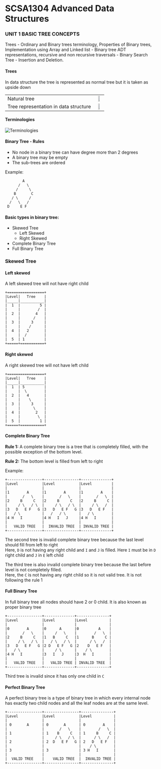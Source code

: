 # SCSA1304 Advanced Data Structures

### UNIT 1 BASIC TREE CONCEPTS

Trees - Ordinary and Binary trees terminology, Properties of Binary trees, Implementation using Array and Linked  list  - 
Binary tree ADT representations, recursive and non recursive traversals - Binary Search Tree - Insertion and Deletion.

#### Trees

In data structure the tree is represented as normal tree but it is taken as upside down

<table>
<tr>
<td>Natural tree</td>
<td align="center"><img src="https://i.imgur.com/qoSjVIh.png" width="49%"/>
</td>
</tr>
<tr>
<td>Tree representation in data structure</td>
<td align="center"><img src="https://i.imgur.com/cOPVZpy.png" width="49%" rotate="20px"></td>
</tr>
</table>

#### Terminologies

![Terminologies](https://www.tutorialandexample.com/wp-content/uploads/2020/10/image-68.png)
 
#### Binary Tree - Rules

-  No node in a binary tree can have degree more than 2 degrees
-  A binary tree may be empty
-  The sub-trees are ordered


Example:
```
        A
      /   \
     /     \
    B       C
   / \     /
  /   \   /
 D     E F
```

#### Basic types in binary tree:

- Skewed Tree
  - Left Skewed
  - Right Skewed
- Complete Binary Tree
- Full Binary Tree

### Skewed Tree

#### Left skewed

A left skewed tree will not have right child

```
+=================+
|Level|   Tree    |
|_____|___________|
|  1  |         5 |
|     |        /  |
|  2  |       4   |
|     |      /    |
|  3  |     3     |
|     |    /      |
|  4  |   2       |
|     |  /        |
|  5  | 1         |
+=====+===========+
```

#### Right skewed

A right skewed tree will not have left child

```
+=================+
|Level|   Tree    |
|_____|___________|
|  1  | 5         |      
|     |  \        |           
|  2  |   4       |         
|     |    \      |            
|  3  |     3     |           
|     |      \    |      
|  4  |       2   |   
|     |        \  |      
|  5  |         1 |
+=====+===========+
```

#### Complete Binary Tree

**Rule 1:** A complete binary tree is a tree that is
completely filled, with the possible exception of
the bottom level.

**Rule 2:** The bottom level is filled from left to right

Example:
```
+----------------+----------------+--------------+
|Level           |Level           |Level         |
|                |                |              |
|1        A      |1        A      |1        A    |      
|       /   \    |       /   \    |       /   \  |       
|2     B     C   |2     B     C   |2     B     C |     
|     / \   / \  |     / \   / \  |     / \   /  |      
|3   D   E F   G |3   D   E F   G |3   D   E F   |     
|   / \          |   /   / \      |   / \        |      
|4 H   I         |4 H   I   J     |4 H   I       |
|                |                |              |
|   VALID TREE   |  INVALID TREE  | INVALID TREE |                          
+----------------+----------------+--------------+
```

The second tree is invalid complete binary tree because the last level should fill from left to right<br>
Here, `D` is not having any right child and `I` and `J` is filled. Here `I` must be in `D` right child and `J` in `E` left child


The third tree is also invalid complete binary tree because the last before level is not completely filled.<br>
Here, the `C` is not having any right child so it is not valid tree. It is not following the rule 1

#### Full Binary Tree

In full binary tree all nodes should have 2 or 0 child. It is also known as proper binary tree

```
+----------------+--------------+---------------+
|Level           |Level         |Level          |
|                |              |               |
|0        A      |0      A      |0         A    |
|       /   \    |     /   \    |        /   \  |
|2     B     C   |1   B     C   |1      B     C |
|     / \   / \  |   / \   / \  |      / \   /  |
|3   D   E F   G |2 D   E F   G |2    D   E F   |
|   / \          |     / \      |    / \        |
|4 H   I         |3   I   J     |3  H   I       |
|                |              |               |
|   VALID TREE   |   VALID TREE | INVALID TREE  |
+----------------+--------------+---------------+
```

Third tree is invalid since it has only one child in `C`

#### Perfect Binary Tree
A perfect binary tree is a type of binary tree in which every internal node has exactly two child nodes and all the leaf nodes are at the same level.

```
+----------------+----------------+---------------+
|Level           |Level           |Level          |
|                |                |               |
| 0       A      | 0       A      | 0        A    |
|                |       /   \    |        /   \  |
| 1              | 1    B     C   | 1     B     C |
|                |     / \   / \  |      / \   /  |
| 2              | 2  D   E F   G | 2   D   E F   |
|                |                |    / \        |
| 3              | 3              | 3 H   I       |
|                |                |               |
|  VALID TREE    |    VALID TREE  |  INVALID TREE |
+----------------+----------------+---------------+
```
